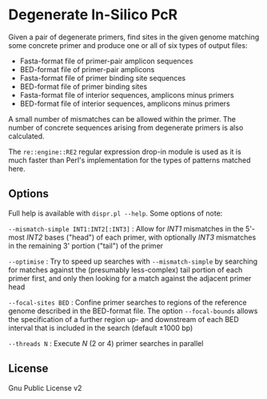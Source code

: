 Degenerate In-Silico PcR
========================

Given a pair of degenerate primers, find sites in the given genome matching some concrete primer and produce one or all of six types of output files:

* Fasta-format file of primer-pair amplicon sequences
* BED-format file of primer-pair amplicons
* Fasta-format file of primer binding site sequences
* BED-format file of primer binding sites
* Fasta-format file of interior sequences, amplicons minus primers
* BED-format file of interior sequences, amplicons minus primers

A small number of mismatches can be allowed within the primer.  The number of concrete sequences arising from degenerate primers is also calculated.

The `re::engine::RE2` regular expression drop-in module is used as it is much faster than Perl's implementation for the types of patterns matched here.



Options
-------

Full help is available with `dispr.pl --help`.  Some options of note:

`--mismatch-simple INT1:INT2[:INT3]`
: Allow for *INT1* mismatches in the 5'-most *INT2* bases ("head") of each primer, with optionally *INT3* mismatches in the remaining 3' portion ("tail") of the primer

`--optimise`
: Try to speed up searches with `--mismatch-simple` by searching for matches against the (presumably less-complex) tail portion of each primer first, and only then looking for a match against the adjacent primer head

`--focal-sites BED`
: Confine primer searches to regions of the reference genome described in the BED-format file.  The option `--focal-bounds` allows the specification of a further region up- and downstream of each BED interval that is included in the search (default &plusmn;1000 bp)

`--threads N`
: Execute *N* (2 or 4) primer searches in parallel


License
-------
Gnu Public License v2
